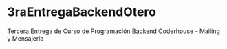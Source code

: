 # 3raEntregaBackendOtero
Tercera Entrega de Curso de Programación Backend Coderhouse - Mailing y Mensajería
